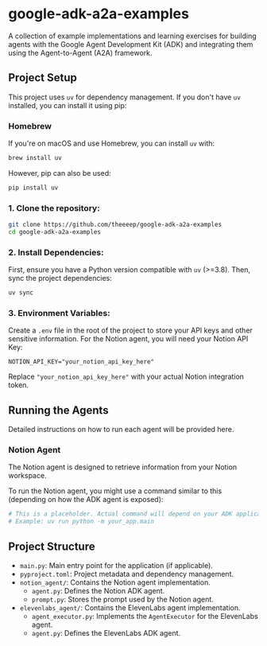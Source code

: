# google-adk-a2a-examples

A collection of example implementations and learning exercises for building agents with the Google Agent Development Kit (ADK) and integrating them using the Agent-to-Agent (A2A) framework.

## Project Setup

This project uses `uv` for dependency management. If you don't have `uv` installed, you can install it using pip:

### Homebrew

If you're on macOS and use Homebrew, you can install `uv` with:

```bash
brew install uv
```

However, pip can also be used:
```bash
pip install uv
```

### 1. Clone the repository:

```bash
git clone https://github.com/theeeep/google-adk-a2a-examples
cd google-adk-a2a-examples
```

### 2. Install Dependencies:

First, ensure you have a Python version compatible with `uv` (>=3.8). Then, sync the project dependencies:

```bash
uv sync
```

### 3. Environment Variables:

Create a `.env` file in the root of the project to store your API keys and other sensitive information. For the Notion agent, you will need your Notion API Key:

```
NOTION_API_KEY="your_notion_api_key_here"
```

Replace `"your_notion_api_key_here"` with your actual Notion integration token.

## Running the Agents

Detailed instructions on how to run each agent will be provided here.

### Notion Agent

The Notion agent is designed to retrieve information from your Notion workspace.

To run the Notion agent, you might use a command similar to this (depending on how the ADK agent is exposed):

```bash
# This is a placeholder. Actual command will depend on your ADK application setup.
# Example: uv run python -m your_app.main
```

## Project Structure

*   `main.py`: Main entry point for the application (if applicable).
*   `pyproject.toml`: Project metadata and dependency management.
*   `notion_agent/`: Contains the Notion agent implementation.
    *   `agent.py`: Defines the Notion ADK agent.
    *   `prompt.py`: Stores the prompt used by the Notion agent.
*   `elevenlabs_agent/`: Contains the ElevenLabs agent implementation.
    *   `agent_executor.py`: Implements the `AgentExecutor` for the ElevenLabs agent.
    *   `agent.py`: Defines the ElevenLabs ADK agent.
